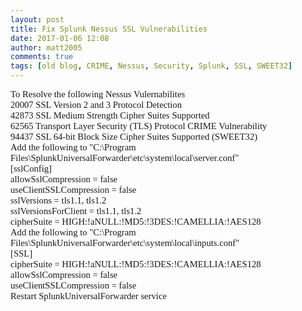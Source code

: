 ```yaml
---
layout: post
title: Fix Splunk Nessus SSL Vulnerabilities
date: 2017-01-06 12:08
author: matt2005
comments: true
tags: [old blog, CRIME, Nessus, Security, Splunk, SSL, SWEET32]
---
```

<p style="margin:0;font-family:Calibri;font-size:11pt;">To Resolve the following Nessus Vulernabilites</p>
<p style="margin:0;font-family:Calibri;font-size:11pt;"></p>
<p style="margin:0;font-family:Calibri;font-size:11pt;">20007 SSL Version 2 and 3 Protocol Detection</p>
<p style="margin:0;font-family:Calibri;font-size:11pt;">42873 SSL Medium Strength Cipher Suites Supported</p>
<p style="margin:0;font-family:Calibri;font-size:11pt;">62565 Transport Layer Security (TLS) Protocol CRIME Vulnerability</p>
<p style="margin:0;font-family:Calibri;font-size:11pt;">94437 SSL 64-bit Block Size Cipher Suites Supported (SWEET32)</p>
<p style="margin:0;font-family:Calibri;font-size:11pt;"></p>
<p style="margin:0;font-family:Calibri;font-size:11pt;">Add the following to "C:\Program Files\SplunkUniversalForwarder\etc\system\local\server.conf"</p>
<p style="margin:0;font-family:Calibri;font-size:11pt;">[sslConfig]</p>
<p style="margin:0;font-family:Calibri;font-size:11pt;">allowSslCompression = false</p>
<p style="margin:0;font-family:Calibri;font-size:11pt;">useClientSSLCompression = false</p>
<p style="margin:0;font-family:Calibri;font-size:11pt;">sslVersions = tls1.1, tls1.2</p>
<p style="margin:0;font-family:Calibri;font-size:11pt;">sslVersionsForClient = tls1.1, tls1.2</p>
<p style="margin:0;font-family:Calibri;font-size:11pt;">cipherSuite = HIGH:!aNULL:!MD5:!3DES:!CAMELLIA:!AES128</p>
<p style="margin:0;font-family:Calibri;font-size:11pt;"></p>
<p style="margin:0;font-family:Calibri;font-size:11pt;">Add the following to "C:\Program Files\SplunkUniversalForwarder\etc\system\local\inputs.conf"</p>
<p style="margin:0;font-family:Calibri;font-size:11pt;">[SSL]</p>
<p style="margin:0;font-family:Calibri;font-size:11pt;">cipherSuite = HIGH:!aNULL:!MD5:!3DES:!CAMELLIA:!AES128</p>
<p style="margin:0;font-family:Calibri;font-size:11pt;">allowSslCompression = false</p>
<p style="margin:0;font-family:Calibri;font-size:11pt;">useClientSSLCompression = false</p>
<p style="margin:0;font-family:Calibri;font-size:11pt;"></p>
<p style="margin:0;font-family:Calibri;font-size:11pt;"></p>
<p style="margin:0;font-family:Calibri;font-size:11pt;">Restart SplunkUniversalForwarder service</p>
